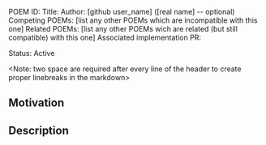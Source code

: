 POEM ID:
Title:
Author: [github user_name] ([real name] -- optional)
Competing POEMs: [list any other POEMs which are incompatible with this one]
Related POEMs: [list any other POEMs wich are related (but still compatible) with this one]
Associated implementation PR:

Status: Active

<Note: two space are required after every line of the header to create proper linebreaks in the markdown>



Motivation
----------


Description
-----------



